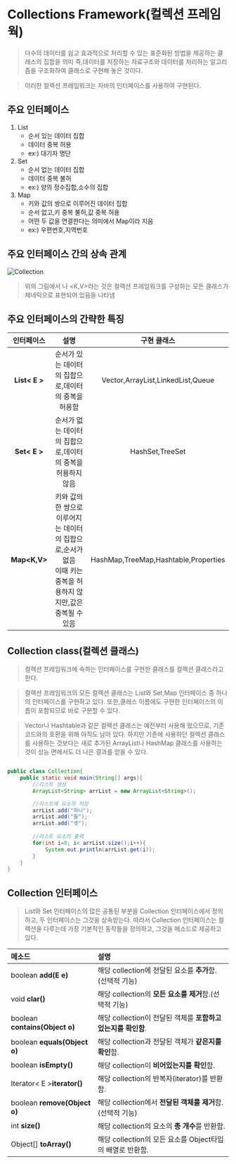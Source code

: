 # Collections Framework(컬렉션 프레임웍)
>다수의 데이터를 쉽고 효과적으로 처리할 수 있는 표준화된 방법을 제공하는 클래스의 집합을 의미 즉,데이터를 저장하는 자료구조와 데이터를 처리하는 알고리즘을 구조화하여 클래스로 구현해 놓은 것이다.

>이러한 컬렉션 프레임워크는 자바의 인터페이스를 사용하여 구현된다.

## 주요 인터페이스
1. List
    - 순서 있는 데이터 집합
    - 데이터 중복 허용
    - ex:) 대기자 명단
2. Set
    - 순서 없는 데이터 집합
    - 데이터 중복 불허
    - ex:) 양의 정수집합,소수의 집합
3. Map
    - 키와 값의 쌍으로 이루어진 데이터 집합
    - 순서 없고,키 중복 불허,값 중복 허용
    - 어떤 두 값을 연결한다는 의미에서 Map이라 지음
    - ex:) 우편번호,지역번호

## 주요 인터페이스 간의 상속 관계

![Collection](https://user-images.githubusercontent.com/60641307/75860938-f8e61400-5e3f-11ea-87e9-12f3a0c2b3af.png)

>위의 그림에서 <E>나 <K,V>라는 것은 컬렉션 프레임워크를 구성하는 모든 클래스가 제네릭으로 표현되어 있음을 나타냄

## 주요 인터페이스의 간략한 특징
|**인터페이스**|**설명**|**구현 클래스**|
|:------:|:------:|:------:|
|**List< E >**|순서가 있는 데이터의 집합으로,데이터의 중복을 허용함|Vector,ArrayList,LinkedList,Queue|
|**Set< E >**|순서가 없는 데이터의 집합으로,데이터의 중복을 허용하지 않음|HashSet,TreeSet|
|**Map<K,V>**|키와 값의 한 쌍으로 이루어지는 데이터의 집합으로,순서가 없음<br>이때 키는 중복을 허용하지 않지만,값은 중복될 수 있음|HashMap,TreeMap,Hashtable,Properties|

## Collection class(컬렉션 클래스)
>컬렉션 프레임워크에 속하는 인터페이스를 구현한 클래스를 컬렉션 클래스라고 한다. 

>컬렉션 프레임워크의 모든 컬렉션 클래스는 List와 Set,Map 인터페이스 중 하나의 인터페이스를 구현하고 있다. 또한,클래스 이름에도 구현한 인터페이스의 이름이 포함되므로 바로 구분할 수 있다.

>Vector나 Hashtable과 같은 컬렉션 클래스는 예전부터 사용해 왔으므로, 기존 코드와의 호환을 위해 아직도 남아 있다. 하지만 기존에 사용하던 컬렉션 클래스를 사용하는 것보다는 새로 추가된 ArrayList나 HashMap 클래스를 사용하는 것이 성능 면에서도 더 나은 결과를 얻을 수 있다.

```java

public class Collection{
    public static void main(String[] args){
        //리스트 생성
        ArrayList<String> arrList = new ArrayList<String>();

        //리스트에 요소의 저장
        arrList.add("하나");
        arrList.add("둘");
        arrList.add("셋");
        
        //리스트 요소의 출력
        for(int i=0; i< arrList.size();i++){
            System.out.println(arrList.get(i));
        }
    }
}
```

## Collection 인터페이스
>List와 Set 인터페이스의 많은 공통된 부분을 Collection 인터페이스에서 정의하고, 두 인터페이스는 그것을 상속받는다. 따라서 Collection 인터페이스는 컬렉션을 다루는데 가장 기본적인 동작들을 정의하고, 그것을 메소드로 제공하고 있다.

|**메소드**|**설명**|
|:------|:------|
|boolean **add(E e)**|해당 collection에 전달된 요소를 **추가**함.(선택적 기능)|
|void **clar()**|해당 collection의 **모든 요소를 제거**함.(선택적 기능)|
|boolean **contains(Object o)**|해당 collection이 전달된 객체를 **포함하고 있는지를 확인함**.|
|boolean **equals(Object o)**|해당 collection과 전달된 객체가 **같은지를 확인**함.|
|boolean **isEmpty()**|해당 collection이 **비어있는지를 확인**함.|
|Iterator< E >**iterator()**|해당 collection의 반복자(iterator)를 반환함.|
|boolean **remove(Object o)**|해당 collection에서 **전달된 객체를 제거**함.(선택적 기능)|
|int **size()**|해당 collection의 요소의 **총 개수**를 반환함.|
|Object[] **toArray()**|해당 collection의 모든 요소를 Object타입의 배열로 반환함.|
